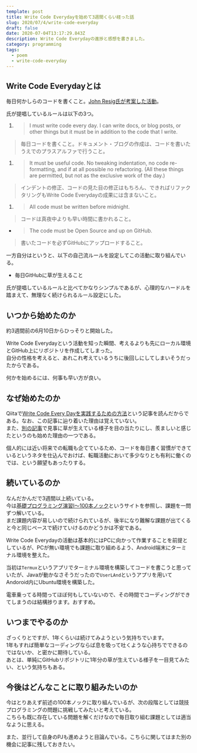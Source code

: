 ```yaml
---
template: post
title: Write Code Everydayを始めて3週間くらい経った話
slug: 2020/07/4/write-code-everyday
draft: false
date: 2020-07-04T13:17:29.843Z
description: Write Code Everydayの進捗と感想を書きました。
category: programming
tags:
  - poem
  - write-code-everyday
---
```


## Write Code Everydayとは
毎日何かしらのコードを書くこと。[John Resig氏が考案した活動](https://johnresig.com/blog/write-code-every-day/)。

氏が提唱しているルールは以下の3つ。


 1. > I must write code every day. I can write docs, or blog posts, or other things but it must be in addition to the code that I write.  
  > 毎日コードを書くこと。ドキュメント・ブログの作成は、コードを書いたうえでのプラスアルファで行うこと。

 1. > It must be useful code. No tweaking indentation, no code re-formatting, and if at all possible no refactoring. (All these things are permitted, but not as the exclusive work of the day.)  
 > インデントの修正、コードの見た目の修正はもちろん、できればリファクタリングもWrite Code Everydayの成果には含まないこと。
 
 1. > All code must be written before midnight.  
 > コードは真夜中よりも早い時間に書かれること。
 

 - > The code must be Open Source and up on GitHub.  
 > 書いたコードを必ずGitHubにアップロードすること。

一方自分はというと、以下の自己流ルールを設定してこの活動に取り組んでいる。

 - 毎日GitHubに草が生えること

氏が提唱しているルールと比べてかなりシンプルであるが、心理的なハードルを踏まえて、無理なく続けられるルール設定にした。

## いつから始めたのか
約3週間前の6月10日からひっそりと開始した。

Write Code Everydayという活動を知った瞬間、考えるよりも先にローカル環境とGitHub上にリポジトリを作成してしまった。  
自分の性格を考えると、あれこれ考えているうちに後回しにしてしまいそうだったからである。

何かを始めるには、何事も早い方が良い。

## なぜ始めたのか
Qiitaで[Write Code Every Dayを実践するための方法](https://qiita.com/sympe/items/9d749a58093eb5c2043d)という記事を読んだからである。なお、この記事に辿り着いた理由は覚えていない。  
また、[別の記事](https://expajp-tech.hatenablog.com/entry/2018/08/01/213916)で見事に草が生えている様子を目の当たりにし、羨ましいと感じたというのも始めた理由の一つである。

個人的には近い将来での転職も企てているため、コードを毎日書く習慣ができているというネタを仕込んでおけば、転職活動において多少なりとも有利に働くのでは、という願望もあったりする。

## 続いているのか
なんだかんだで3週間以上続いている。  
今は[基礎プログラミング演習Ⅰ～100本ノック](http://www.cc.kyoto-su.ac.jp/~mmina/bp1/hundredKnocks.html)というサイトを参照し、課題を一問ずつ解いている。  
まだ課題内容が易しいので続けられているが、後半になり難解な課題が出てくると今と同じペースで続けていけるのかどうかは不安である。

Write Code Everydayの活動は基本的にはPCに向かって作業することを前提としているが、PCが無い環境でも課題に取り組めるよう、Android端末にターミナル環境を整えた。

当初は`Termux`というアプリでターミナル環境を構築してコードを書こうと思っていたが、Javaが動かなさそうだったので`UserLAnd`というアプリを用いてAndoroid内にUbuntu環境を構築した。

電車乗ってる時間ってほぼ何もしていないので、その時間でコーディングができてしまうのは結構捗ります。おすすめ。

## いつまでやるのか
ざっくりとですが、1年くらいは続けてみようという気持ちでいます。  
1年もすれば簡単なコーディングならば息を吸って吐くような心持ちでできるのではないか、と密かに期待している。  
あとは、単純にGitHubリポジトリに1年分の草が生えている様子を一目見てみたい、という気持ちもある。

## 今後はどんなことに取り組みたいのか
今はとりあえず前述の100本ノックに取り組んでいるが、次の段階としては競技プログラミングの問題に挑戦してみたいと考えている。  
こちらも既に存在している問題を解くだけなので毎日取り組む課題としては適当なように思える。  

また、並行して自身のPJも進めようと目論んでいる。こちらに関してはまた別の機会に記事に残しておきたい。
